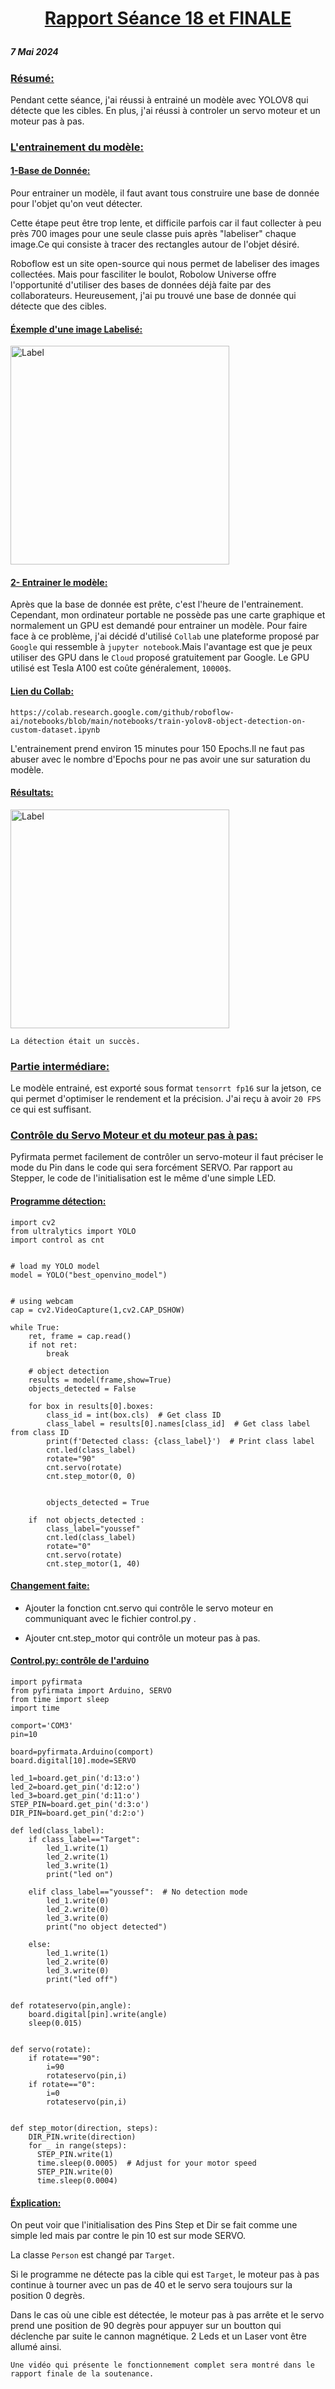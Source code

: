 # <p align="center"><ins> Rapport Séance 18 et FINALE
##### 7 Mai 2024

### <ins> Résumé:

Pendant cette séance, j'ai réussi à entrainé un modèle avec YOLOV8 qui détecte que les cibles.
En plus, j'ai réussi à controler un servo moteur et un moteur pas à pas.

### <ins>L'entrainement du modèle:

#### <ins> 1-Base de Donnée:

Pour entrainer un modèle, il faut avant tous construire une base de donnée pour l'objet qu'on veut détecter.

Cette étape peut être trop lente, et difficile parfois car il faut collecter à peu près 700 images pour une seule classe puis après "labeliser" chaque image.Ce qui consiste à tracer des rectangles autour de l'objet désiré.

Roboflow est un site open-source qui nous permet de labeliser des images collectées.
Mais pour fasciliter le boulot, Robolow Universe offre l'opportunité d'utiliser des bases de données déjà faite par des collaborateurs.
Heureusement, j'ai pu trouvé une base de donnée qui détecte que des cibles.
#### <ins> Éxemple d'une image Labelisé:

<img src="https://github.com/YoussefMiriXX/Militech-Project/blob/d1da8614aa5dbbff6a5da18aa22904fa01e4ef2a/Youssef%20Miri/Images/Exemble%20label.png" width="350" alt="Label">


#### <ins> 2- Entrainer le modèle:

Après que la base de donnée est prête, c'est l'heure de l'entrainement.
Cependant, mon ordinateur portable ne possède pas une carte graphique et normalement un GPU est demandé pour entrainer un modèle.
Pour faire face à ce problème, j'ai décidé d'utilisé `Collab` une plateforme proposé par `Google` qui ressemble à `jupyter notebook`.Mais l'avantage est que je peux utiliser des GPU dans le `Cloud` proposé gratuitement par Google. Le GPU utilisé est Tesla A100 est coûte généralement, `10000$`.

#### <ins>Lien du Collab:
`https://colab.research.google.com/github/roboflow-ai/notebooks/blob/main/notebooks/train-yolov8-object-detection-on-custom-dataset.ipynb`

L'entrainement prend environ 15 minutes pour 150 Epochs.Il ne faut pas abuser avec le nombre d'Epochs pour ne pas avoir une sur saturation du modèle. 


#### <ins> Résultats:
<img src="https://github.com/YoussefMiriXX/Militech-Project/blob/d1da8614aa5dbbff6a5da18aa22904fa01e4ef2a/Youssef%20Miri/Images/Target%20detec.png" width="350" alt="Label">

`La détection était un succès.`


### <ins> Partie intermédiare:

Le modèle entrainé, est exporté sous format `tensorrt fp16` sur la jetson, ce qui permet d'optimiser le rendement et la précision.
J'ai reçu à avoir `20 FPS` ce qui est suffisant. 

### <ins> Contrôle du Servo Moteur et du moteur pas à pas:

Pyfirmata permet facilement de contrôler un servo-moteur il faut préciser le mode du Pin dans le code qui sera forcément SERVO. Par rapport au Stepper, le code de l'initialisation est le même d'une simple LED.

#### <ins> Programme détection:
```
import cv2
from ultralytics import YOLO
import control as cnt


# load my YOLO model
model = YOLO("best_openvino_model")


# using webcam
cap = cv2.VideoCapture(1,cv2.CAP_DSHOW)

while True:
    ret, frame = cap.read()
    if not ret:
        break

    # object detection
    results = model(frame,show=True)
    objects_detected = False
   
    for box in results[0].boxes:
        class_id = int(box.cls)  # Get class ID
        class_label = results[0].names[class_id]  # Get class label from class ID
        print(f'Detected class: {class_label}')  # Print class label
        cnt.led(class_label)
        rotate="90"
        cnt.servo(rotate)
        cnt.step_motor(0, 0)
        

        objects_detected = True
    
    if  not objects_detected :
        class_label="youssef"
        cnt.led(class_label)
        rotate="0"
        cnt.servo(rotate)
        cnt.step_motor(1, 40)

```
#### <ins> Changement faite:

- Ajouter la fonction cnt.servo qui contrôle le servo moteur en communiquant avec le fichier control.py .

- Ajouter  cnt.step_motor qui contrôle un moteur pas à pas.


#### <ins> Control.py: contrôle de l'arduino

```
import pyfirmata
from pyfirmata import Arduino, SERVO
from time import sleep
import time

comport='COM3'
pin=10

board=pyfirmata.Arduino(comport)
board.digital[10].mode=SERVO

led_1=board.get_pin('d:13:o')
led_2=board.get_pin('d:12:o')
led_3=board.get_pin('d:11:o')
STEP_PIN=board.get_pin('d:3:o')
DIR_PIN=board.get_pin('d:2:o')

def led(class_label):
    if class_label=="Target": 
        led_1.write(1)
        led_2.write(1)
        led_3.write(1)
        print("led on")

    elif class_label=="youssef":  # No detection mode
        led_1.write(0)
        led_2.write(0)
        led_3.write(0)
        print("no object detected")
       
    else:
        led_1.write(1)
        led_2.write(0)
        led_3.write(0)
        print("led off")


def rotateservo(pin,angle):
    board.digital[pin].write(angle)
    sleep(0.015)


def servo(rotate):
    if rotate=="90":
        i=90
        rotateservo(pin,i)
    if rotate=="0":
        i=0
        rotateservo(pin,i)
        
   
def step_motor(direction, steps):
    DIR_PIN.write(direction)
    for _ in range(steps):
      STEP_PIN.write(1)
      time.sleep(0.0005)  # Adjust for your motor speed
      STEP_PIN.write(0)
      time.sleep(0.0004)  

```
#### <ins> Éxplication:
On peut voir que l'initialisation des Pins Step et Dir se fait comme une simple led mais par contre le pin 10 est sur mode SERVO.

La classe `Person` est changé par `Target`.

Si le programme ne détecte pas la cible qui est `Target`, le moteur pas à pas continue à tourner avec un pas de 40 et le servo sera toujours sur la position 0 degrès.

Dans le cas où une cible est détectée, le moteur pas à pas arrête et le servo prend une position de 90 degrès pour appuyer sur un boutton qui déclenche par suite le cannon magnétique.
2 Leds et un Laser vont être allumé ainsi.

`Une vidéo qui présente le fonctionnement complet sera montré dans le rapport finale de la soutenance.`

